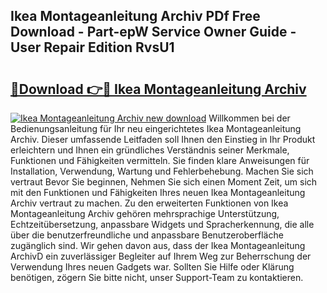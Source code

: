 ## Ikea Montageanleitung Archiv PDf Free Download - Part-epW Service Owner Guide - User Repair Edition RvsU1

# <h2><a href="http://df7dw46.blite.top/?on=Ikea+Montageanleitung+Archiv">🔗Download 👉🔴 Ikea Montageanleitung Archiv</a></h2>

[![Ikea Montageanleitung Archiv new download](https://i.imgur.com/lujVjoI.png)](http://df7dw46.blite.top/?on=Ikea+Montageanleitung+Archiv)
Willkommen bei der Bedienungsanleitung für Ihr neu eingerichtetes Ikea Montageanleitung Archiv. Dieser umfassende Leitfaden soll Ihnen den Einstieg in Ihr Produkt erleichtern und Ihnen ein gründliches Verständnis seiner Merkmale, Funktionen und Fähigkeiten vermitteln. Sie finden klare Anweisungen für Installation, Verwendung, Wartung und Fehlerbehebung. Machen Sie sich vertraut Bevor Sie beginnen, Nehmen Sie sich einen Moment Zeit, um sich mit den Funktionen und Fähigkeiten Ihres neuen Ikea Montageanleitung Archiv vertraut zu machen. Zu den erweiterten Funktionen von Ikea Montageanleitung Archiv gehören mehrsprachige Unterstützung, Echtzeitübersetzung, anpassbare Widgets und Spracherkennung, die alle über die benutzerfreundliche und anpassbare Benutzeroberfläche zugänglich sind. Wir gehen davon aus, dass der Ikea Montageanleitung ArchivD ein zuverlässiger Begleiter auf Ihrem Weg zur Beherrschung der Verwendung Ihres neuen Gadgets war. Sollten Sie Hilfe oder Klärung benötigen, zögern Sie bitte nicht, unser Support-Team zu kontaktieren.
